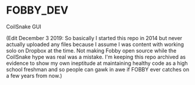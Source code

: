 FOBBY_DEV
=========

CoilSnake GUI

(Edit December 3 2019: So basically I started this repo in 2014 but never actually uploaded any files because I assume I was content with working solo on Dropbox at the time. Not making Fobby open source while the CoilSnake hype was real was a mistake. I'm keeping this repo archived as evidence to show my own ineptitude at maintaining healthy code as a high school freshman and so people can gawk in awe if FOBBY ever catches on a few years from now.)
